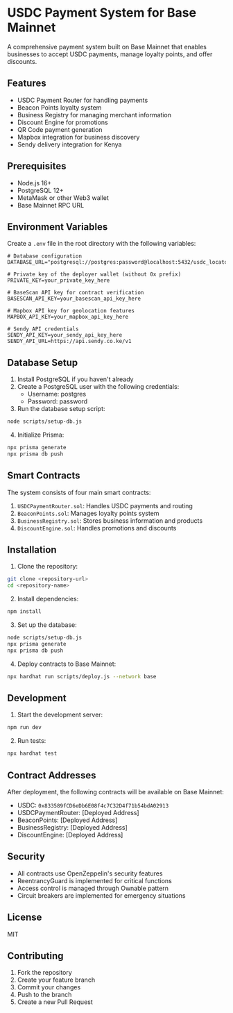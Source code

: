 # USDC Payment System for Base Mainnet

A comprehensive payment system built on Base Mainnet that enables businesses to accept USDC payments, manage loyalty points, and offer discounts.

## Features

- USDC Payment Router for handling payments
- Beacon Points loyalty system
- Business Registry for managing merchant information
- Discount Engine for promotions
- QR Code payment generation
- Mapbox integration for business discovery
- Sendy delivery integration for Kenya

## Prerequisites

- Node.js 16+
- PostgreSQL 12+
- MetaMask or other Web3 wallet
- Base Mainnet RPC URL

## Environment Variables

Create a `.env` file in the root directory with the following variables:

```env
# Database configuration
DATABASE_URL="postgresql://postgres:password@localhost:5432/usdc_locator"

# Private key of the deployer wallet (without 0x prefix)
PRIVATE_KEY=your_private_key_here

# BaseScan API key for contract verification
BASESCAN_API_KEY=your_basescan_api_key_here

# Mapbox API key for geolocation features
MAPBOX_API_KEY=your_mapbox_api_key_here

# Sendy API credentials
SENDY_API_KEY=your_sendy_api_key_here
SENDY_API_URL=https://api.sendy.co.ke/v1
```

## Database Setup

1. Install PostgreSQL if you haven't already
2. Create a PostgreSQL user with the following credentials:
   - Username: postgres
   - Password: password
3. Run the database setup script:
```bash
node scripts/setup-db.js
```
4. Initialize Prisma:
```bash
npx prisma generate
npx prisma db push
```

## Smart Contracts

The system consists of four main smart contracts:

1. `USDCPaymentRouter.sol`: Handles USDC payments and routing
2. `BeaconPoints.sol`: Manages loyalty points system
3. `BusinessRegistry.sol`: Stores business information and products
4. `DiscountEngine.sol`: Handles promotions and discounts

## Installation

1. Clone the repository:
```bash
git clone <repository-url>
cd <repository-name>
```

2. Install dependencies:
```bash
npm install
```

3. Set up the database:
```bash
node scripts/setup-db.js
npx prisma generate
npx prisma db push
```

4. Deploy contracts to Base Mainnet:
```bash
npx hardhat run scripts/deploy.js --network base
```

## Development

1. Start the development server:
```bash
npm run dev
```

2. Run tests:
```bash
npx hardhat test
```

## Contract Addresses

After deployment, the following contracts will be available on Base Mainnet:

- USDC: `0x833589fCD6eDb6E08f4c7C32D4f71b54bdA02913`
- USDCPaymentRouter: [Deployed Address]
- BeaconPoints: [Deployed Address]
- BusinessRegistry: [Deployed Address]
- DiscountEngine: [Deployed Address]

## Security

- All contracts use OpenZeppelin's security features
- ReentrancyGuard is implemented for critical functions
- Access control is managed through Ownable pattern
- Circuit breakers are implemented for emergency situations

## License

MIT

## Contributing

1. Fork the repository
2. Create your feature branch
3. Commit your changes
4. Push to the branch
5. Create a new Pull Request
